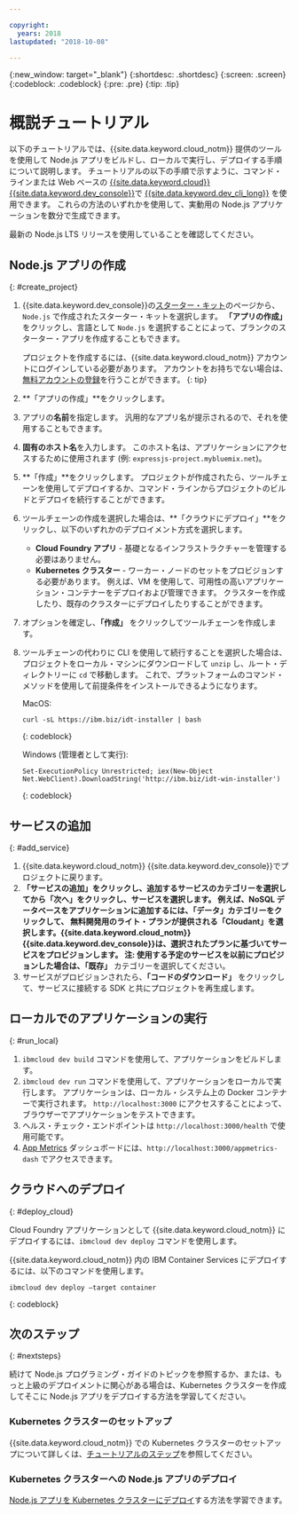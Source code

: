 ```yaml
---

copyright:
  years: 2018
lastupdated: "2018-10-08"

---
```


{:new_window: target="_blank"}
{:shortdesc: .shortdesc}
{:screen: .screen}
{:codeblock: .codeblock}
{:pre: .pre}
{:tip: .tip}

# 概説チュートリアル

以下のチュートリアルでは、{{site.data.keyword.cloud_notm}} 提供のツールを使用して Node.js アプリをビルドし、ローカルで実行し、デプロイする手順について説明します。 チュートリアルの以下の手順で示すように、コマンド・ラインまたは Web ベースの [{{site.data.keyword.cloud}} {{site.data.keyword.dev_console}}](https://console.bluemix.net/developer/appservice/dashboard)で [{{site.data.keyword.dev_cli_long}}](https://console.bluemix.net/docs/cloudnative/dev_cli.html#add-cli) を使用できます。 これらの方法のいずれかを使用して、実動用の Node.js アプリケーションを数分で生成できます。

最新の Node.js LTS リリースを使用していることを確認してください。

## Node.js アプリの作成
{: #create_project}

1. {{site.data.keyword.dev_console}}の[スターター・キット](https://console.bluemix.net/developer/appservice/starter-kits)のページから、`Node.js` で作成されたスターター・キットを選択します。 **「アプリの作成」** をクリックし、言語として `Node.js` を選択することによって、ブランクのスターター・アプリを作成することもできます。

    プロジェクトを作成するには、{{site.data.keyword.cloud_notm}} アカウントにログインしている必要があります。 アカウントをお持ちでない場合は、[無料アカウントの登録](https://console.bluemix.net/registration)を行うことができます。
    {: tip}

2. **「アプリの作成」**をクリックします。
3. アプリの**名前**を指定します。 汎用的なアプリ名が提示されるので、それを使用することもできます。
4. **固有のホスト名**を入力します。 このホスト名は、アプリケーションにアクセスするために使用されます (例: `expressjs-project.mybluemix.net`)。
5. **「作成」**をクリックします。 プロジェクトが作成されたら、ツールチェーンを使用してデプロイするか、コマンド・ラインからプロジェクトのビルドとデプロイを続行することができます。
6. ツールチェーンの作成を選択した場合は、**「クラウドにデプロイ」**をクリックし、以下のいずれかのデプロイメント方式を選択します。
    * **Cloud Foundry アプリ** - 基礎となるインフラストラクチャーを管理する必要はありません。
    * **Kubernetes クラスター** - ワーカー・ノードのセットをプロビジョンする必要があります。 例えば、VM を使用して、可用性の高いアプリケーション・コンテナーをデプロイおよび管理できます。 クラスターを作成したり、既存のクラスターにデプロイしたりすることができます。

7. オプションを確定し、**「作成」** をクリックしてツールチェーンを作成します。

8. ツールチェーンの代わりに CLI を使用して続行することを選択した場合は、プロジェクトをローカル・マシンにダウンロードして `unzip` し、ルート・ディレクトリーに `cd` で移動します。 これで、プラットフォームのコマンド・メソッドを使用して前提条件をインストールできるようになります。

    MacOS:
    ```
    curl -sL https://ibm.biz/idt-installer | bash
    ```
    {: codeblock}

    Windows (管理者として実行):
    ```
    Set-ExecutionPolicy Unrestricted; iex(New-Object Net.WebClient).DownloadString('http://ibm.biz/idt-win-installer')
    ```
    {: codeblock}

## サービスの追加
{: #add_service}

1. {{site.data.keyword.cloud_notm}} {{site.data.keyword.dev_console}}でプロジェクトに戻ります。
2. **「サービスの追加」**をクリックし、追加するサービスのカテゴリーを選択してから**「次へ」**をクリックし、サービスを選択します。 例えば、NoSQL データベースをアプリケーションに追加するには、**「データ」**カテゴリーをクリックして、 無料開発用のライト・プランが提供される**「Cloudant」**を選択します。{{site.data.keyword.cloud_notm}} {{site.data.keyword.dev_console}}は、選択されたプランに基づいてサービスをプロビジョンします。
注: 使用する予定のサービスを以前にプロビジョンした場合は、**「既存」** カテゴリーを選択してください。
3. サービスがプロビジョンされたら、**「コードのダウンロード」** をクリックして、サービスに接続する SDK と共にプロジェクトを再生成します。

<!--
<video of creating a project and adding a service>
-->

## ローカルでのアプリケーションの実行
{: #run_local}

1. `ibmcloud dev build` コマンドを使用して、アプリケーションをビルドします。
2. `ibmcloud dev run` コマンドを使用して、アプリケーションをローカルで実行します。 アプリケーションは、ローカル・システム上の Docker コンテナーで実行されます。 `http://localhost:3000` にアクセスすることによって、ブラウザーでアプリケーションをテストできます。
3. ヘルス・チェック・エンドポイントは `http://localhost:3000/health` で使用可能です。
4. [App Metrics](https://developer.ibm.com/node/monitoring-post-mortem/application-metrics-node-js/) ダッシュボードには、`http://localhost:3000/appmetrics-dash` でアクセスできます。

<!--
<video>
-->

## クラウドへのデプロイ
{: #deploy_cloud}

Cloud Foundry アプリケーションとして {{site.data.keyword.cloud_notm}} にデプロイするには、`ibmcloud dev deploy` コマンドを使用します。 

{{site.data.keyword.cloud_notm}} 内の IBM Container Services にデプロイするには、以下のコマンドを使用します。
```
ibmcloud dev deploy –target container 
```
{: codeblock}

## 次のステップ
{: #nextsteps}

続けて Node.js プログラミング・ガイドのトピックを参照するか、または、もっと上級のデプロイメントに関心がある場合は、Kubernetes クラスターを作成してそこに Node.js アプリをデプロイする方法を学習してください。

### Kubernetes クラスターのセットアップ
{{site.data.keyword.cloud_notm}} での Kubernetes クラスターのセットアップについて詳しくは、[チュートリアルのステップ](https://console.bluemix.net/docs/containers/cs_clusters.html#clusters)を参照してください。

### Kubernetes クラスターへの Node.js アプリのデプロイ
[Node.js アプリを Kubernetes クラスターにデプロイ](../containers/cs_tutorials_apps.html)する方法を学習できます。
